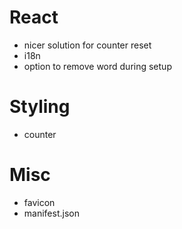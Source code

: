 # React

- nicer solution for counter reset
- i18n
- option to remove word during setup

# Styling

- counter

# Misc

- favicon
- manifest.json
